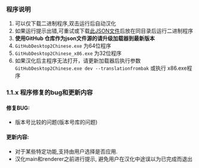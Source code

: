 ﻿
### 程序说明  
1. 可以仅下载二进制程序,双击运行后自动汉化  
2. 如果运行提示出错,可重试或下载[此JSON文件](https://github.com/cngege/GitHubDesktop2Chinese/blob/master/json/localization.json)后放在同目录后运行二进制程序  
3. **使用GitHub 仓库作为json文件源的请升级加载器到最新版本**
4. `GitHubDesktop2Chinese.exe` 为64位程序
5. `GitHubDesktop2Chinese_x86.exe` 为32位程序
6. 如果汉化后主程序无法打开，请更新加载器后执行参数 `GitHubDesktop2Chinese.exe dev --translationfrombak` 或执行 x86.exe程序


### 1.1.x 程序修复的bug和更新内容


#### 修复BUG:
- 版本号比较的问题(版本号库的问题)

<!--
#### 修复BUG:
- 修复 没有处理 请求Github 301重定向导致 失败的问题
-->

#### 更新内容:
- 对于某些特定功能,支持由用户选择是否应用.
- 汉化main和renderer之前进行提示, 避免用户在汉化中途误以为已完成而退出

<!--

## 修复BUG:

- _什么都没有呀_

- 无修复的BUG
-->
